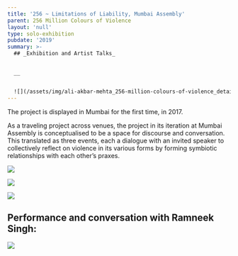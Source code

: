 ```yaml
---
title: '256 ~ Limitations of Liability, Mumbai Assembly'
parent: 256 Million Colours of Violence
layout: 'null'
type: solo-exhibition
pubdate: '2019'
summary: >-
  ## _Exhibition and Artist Talks_


  __


  ![](/assets/img/ali-akbar-mehta_256-million-colours-of-violence_detail_2017.jpg)
---
```

The project is displayed in Mumbai for the first time, in 2017.

As a traveling project across venues, the project in its iteration at Mumbai Assembly is conceptualised to be a space for discourse and conversation. This translated as three events, each a dialogue with an invited speaker to collectively reflect on violence in its various forms by forming symbiotic relationships with each other’s praxes.

![](/assets/img/colour-wall-survey-table.jpg)

![](/assets/img/opening-night.jpg)

![](/assets/img/audience-3.jpg)



## Performance and conversation with Ramneek Singh:

![](/assets/img/ramneek-singh-performance.jpg)
